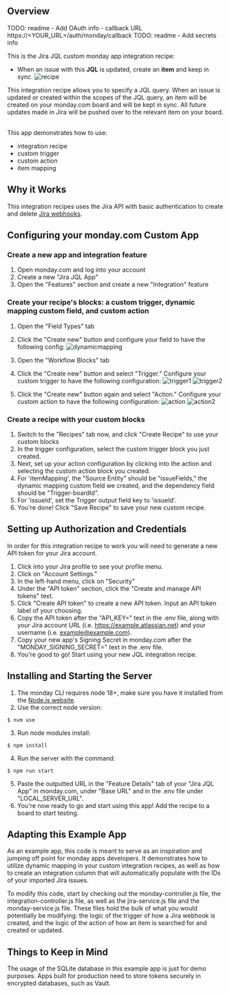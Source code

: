 ## Overview

TODO: readme - Add OAuth info - callback URL https://<YOUR_URL>/auth/monday/callback
TODO: readme - Add secrets info

This is the Jira JQL custom monday app integration recipe: 
- When an issue with this <b>JQL</b> is updated, create an <b>item</b> and keep in sync.
![recipe](https://dapulse-res.cloudinary.com/image/upload/v1624649879/remote_mondaycom_static/uploads/HelenLu/Jira%20Node%20Images/recipe.png)

This integration recipe allows you to specify a JQL query. When an issue is updated or created within the scopes of the JQL query, an item will be created on your monday.com board and will be kept in sync. All future updates made in Jira will be pushed over to the relevant item on your board.

<br>This app demonstrates how to use:
- integration recipe
- custom trigger
- custom action
- item mapping

## Why it Works

This integration recipes uses the Jira API with basic authentication to create and delete [Jira webhooks](https://developer.atlassian.com/server/jira/platform/webhooks/). 

## Configuring your monday.com Custom App

### Create a new app and integration feature

1. Open monday.com and log into your account
2. Create a new "Jira JQL App" 
3. Open the "Features" section and create a new "Integration" feature

### Create your recipe's blocks: a custom trigger, dynamic mapping custom field, and custom action

1. Open the "Field Types" tab
2. Click the "Create new" button and configure your field to have the following config: 
![dynamicmapping](/apps/jira-node/public/jira-node-dynamic-mapping.png)

3. Open the "Workflow Blocks" tab
4. Click the "Create new" button and select "Trigger." Configure your custom trigger to have the following configuration:
![trigger1](/apps/jira-node/public/jira-node-custom-trigger-1.png)
![trigger2](/apps/jira-node/public/jira-node-custom-trigger-2.png)
5. Click the "Create new" button again and select "Action." Configure your custom action to have the following configuration:
![action](/apps/jira-node/public/jira-node-custom-action-1.png)
![action2](/apps/jira-node/public/jira-node-custom-action-2.png)

### Create a recipe with your custom blocks

1. Switch to the "Recipes" tab now, and click "Create Recipe" to use your custom blocks
2. In the trigger configuration, select the custom trigger block you just created. 
3. Next, set up your action configuration by clicking into the action and selecting the custom action block you created. 
4. For 'itemMapping', the "Source Entity" should be "issueFields," the dynamic mapping custom field we created, and the dependency field should be "Trigger-boardId". 
5. For 'issueId', set the Trigger output field key to 'issueId'. 
6. You're done! Click "Save Recipe" to save your new custom recipe. 

## Setting up Authorization and Credentials

In order for this integration recipe to work you will need to generate a new API token for your Jira account. 

1. Click into your Jira profile to see your profile menu. 
2. Click on "Account Settings."
3. In the left-hand menu, click on "Security"
4. Under the "API token" section, click the "Create and manage API tokens" text.
5. Click "Create API token" to create a new API token. Input an API token label of your choosing. 
6. Copy the API token after the "API_KEY=" text in the .env file, along with your Jira account URL (i.e. https://example.atlassian.net) and your username (i.e. example@example.com). 
7. Copy your new app's Signing Secret in monday.com after the "MONDAY_SIGNING_SECRET=" text in the .env file.
8. You're good to go! Start using your new JQL integration recipe. 

## Installing and Starting the Server

1. The monday CLI requires node 18+, make sure you have it installed from the [Node.js website](https://nodejs.org/en/download/).
2. Use the correct node version:
```
$ nvm use
```

3. Run node modules install:
```
$ npm install
```

4. Run the server with the command:
```
$ npm run start
```

5. Paste the outputted URL in the "Feature Details" tab of your "Jira JQL App" in monday.com, under "Base URL" and in the .env file under "LOCAL_SERVER_URL".
6. You're now ready to go and start using this app! Add the recipe to a board to start testing. 

## Adapting this Example App

As an example app, this code is meant to serve as an inspiration and jumping off point for monday apps developers. It demonstrates how to utilize dynamic mapping in your custom integration recipes, as well as how to create an integration column that will automatically populate with the IDs of your imported Jira issues. 

To modify this code, start by checking out the monday-controller.js file, the integration-controller.js file, as well as the jira-service.js file and the monday-service.js file. These files hold the bulk of what you would potentially be modifying: the logic of the trigger of how a Jira webhook is created, and the logic of the action of how an item is searched for and created or updated. 

## Things to Keep in Mind

The usage of the SQLite database in this example app is just for demo purposes. Apps built for production need to store tokens securely in encrypted databases, such as Vault. 
